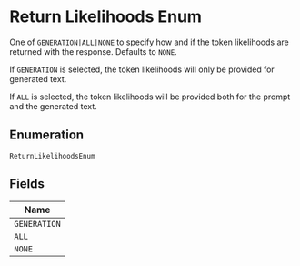 
# Return Likelihoods Enum

One of `GENERATION|ALL|NONE` to specify how and if the token likelihoods are returned with the response. Defaults to `NONE`.

If `GENERATION` is selected, the token likelihoods will only be provided for generated text.

If `ALL` is selected, the token likelihoods will be provided both for the prompt and the generated text.

## Enumeration

`ReturnLikelihoodsEnum`

## Fields

| Name |
|  --- |
| `GENERATION` |
| `ALL` |
| `NONE` |

